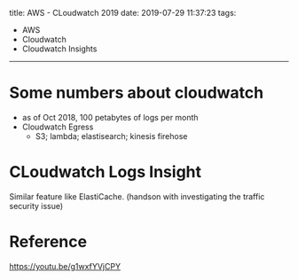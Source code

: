 title: AWS - CLoudwatch 2019
date: 2019-07-29 11:37:23
tags:
- AWS
- Cloudwatch
- Cloudwatch Insights
---

# Some numbers about cloudwatch

* as of Oct 2018, 100 petabytes of logs per month
* Cloudwatch Egress
    * S3; lambda; elastisearch; kinesis firehose

# CLoudwatch Logs Insight

Similar feature like ElastiCache. (handson with investigating the traffic security issue)

# Reference

>
https://youtu.be/g1wxfYVjCPY
